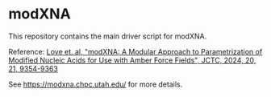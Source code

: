# modXNA
This repository contains the main driver script for modXNA.

Reference: [Love et. al, "modXNA: A Modular Approach to Parametrization of Modified Nucleic Acids for Use with Amber Force Fields", JCTC, 2024, 20, 21, 9354-9363](https://pubs.acs.org/doi/10.1021/acs.jctc.4c01164)

See <https://modxna.chpc.utah.edu/> for more details.
